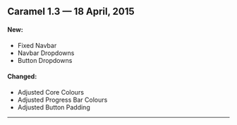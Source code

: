 ## Caramel 1.3 — 18 April, 2015
#### New:
- Fixed Navbar
- Navbar Dropdowns
- Button Dropdowns

#### Changed:
- Adjusted Core Colours
- Adjusted Progress Bar Colours
- Adjusted Button Padding

---
